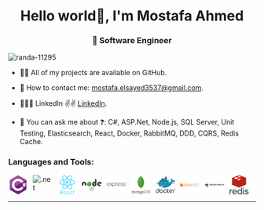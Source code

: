 <h1 align="center">Hello world👋, I'm Mostafa Ahmed</h1>
<h3 align="center">🌱 Software Engineer</h3>

<p align="left"> <img src="https://komarev.com/ghpvc/?username=randa-11295&label=Profile%20views&color=0e75b6&style=flat" alt="randa-11295" /> </p>

- 👨‍💻 All of my projects are available on GitHub.

- 📧 How to contact me: mostafa.elsayed3537@gmail.com.

- 👨🏻‍🎓 LinkedIn ✌️✌️ [LinkedIn](https://www.linkedin.com/in/mostafa-ahmed-elsayed/).

- 💬 You can ask me about ❓: C#, ASP.Net, Node.js, SQL Server, Unit Testing, Elasticsearch, React, Docker, RabbitMQ, DDD, CQRS, Redis Cache.

<h3 align="left">Languages and Tools:</h3>

<div align="left" style="display: flex; flex-wrap: wrap; gap: 10px;">
   <img src="https://raw.githubusercontent.com/devicons/devicon/master/icons/csharp/csharp-original.svg" alt="csharp" width="40" height="40" />
   <img src="https://cdn.jsdelivr.net/gh/devicons/devicon/icons/dotnetcore/dotnetcore-original.svg" alt=".net" width="40" height="40" />
   <img src="https://raw.githubusercontent.com/devicons/devicon/master/icons/react/react-original-wordmark.svg" alt="react" width="40" height="40" />
   <img src="https://raw.githubusercontent.com/devicons/devicon/master/icons/nodejs/nodejs-original-wordmark.svg" alt="nodejs" width="40" height="40" />
   <img src="https://raw.githubusercontent.com/devicons/devicon/master/icons/express/express-original-wordmark.svg" alt="express" width="40" height="40" />
   <img src="https://raw.githubusercontent.com/devicons/devicon/master/icons/mongodb/mongodb-original-wordmark.svg" alt="mongodb" width="40" height="40" />
   <img src="https://raw.githubusercontent.com/devicons/devicon/master/icons/docker/docker-original-wordmark.svg" alt="docker" width="40" height="40" />
   <img src="https://raw.githubusercontent.com/devicons/devicon/master/icons/rabbitmq/rabbitmq-original-wordmark.svg" alt="rabbitmq" width="40" height="40" />
   <img src="https://raw.githubusercontent.com/devicons/devicon/master/icons/elasticsearch/elasticsearch-original-wordmark.svg" alt="elasticsearch" width="40" height="40" />
   <img src="https://raw.githubusercontent.com/devicons/devicon/master/icons/redis/redis-original-wordmark.svg" alt="redis" width="40" height="40" />
</div>

<hr/>
